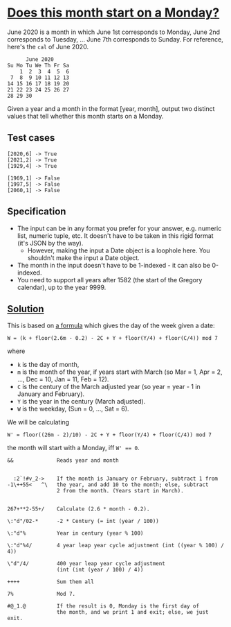 # [Does this month start on a Monday?][codegolf]



June 2020 is a month in which June 1st corresponds to Monday, June
2nd corresponds to Tuesday, ... June 7th corresponds to Sunday. For
reference, here's the `cal` of June 2020.

          June 2020     
    Su Mo Tu We Th Fr Sa
        1  2  3  4  5  6
     7  8  9 10 11 12 13
    14 15 16 17 18 19 20
    21 22 23 24 25 26 27
    28 29 30            

Given a year and a month in the format [year, month], output two
distinct values that tell whether this month starts on a Monday.

## Test cases

    [2020,6] -> True
    [2021,2] -> True
    [1929,4] -> True

    [1969,1] -> False
    [1997,5] -> False
    [2060,1] -> False

## Specification

* The input can be in any format you prefer for your answer, e.g. numeric
  list, numeric tuple, etc. It doesn't have to be taken in this rigid
  format (it's JSON by the way).
    * However, making the input a Date object is a loophole here.
      You shouldn't make the input a Date object.
* The month in the input doesn't have to be 1-indexed - it can also
  be 0-indexed.
* You need to support all years after 1582 (the start of the
  Gregory calendar), up to the year 9999.



## [Solution][tio]

This is based on [a formula][formula] which gives the day of the
week given a date: 

    W = (k + floor(2.6m - 0.2) - 2C + Y + floor(Y/4) + floor(C/4)) mod 7

where

* `k` is the day of month,
* `m` is the month of the year, if years start with March (so
      Mar = 1, Apr = 2, ..., Dec = 10, Jan = 11, Feb = 12).
* `C` is the century of the March adjusted year (so year = year - 1
      in January and February).
* `Y` is the year in the century (March adjusted).
* `W` is the weekday, (Sun = 0, ..., Sat = 6).

We will be calculating 

    W' = floor((26m - 2)/10) - 2C + Y + floor(Y/4) + floor(C/4)) mod 7

the month will start with a Monday, iff `W' == 0`.

    &&              Reads year and month


      :2`!#v_2->    If the month is January or February, subtract 1 from
    -1\++55<   ^\   the year, and add 10 to the month; else, subtract
                    2 from the month. (Years start in March).


    267+**2-55+/    Calculate (2.6 * month - 0.2). 

    \:"d"/02-*      -2 * Century (= int (year / 100))

    \:"d"%          Year in century (year % 100)

    \:"d"%4/        4 year leap year cycle adjustment (int ((year % 100) / 4))

    \"d"/4/         400 year leap year cycle adjustment
                    (int (int (year / 100) / 4))

    ++++            Sum them all

    7%              Mod 7.

    #@_1.@          If the result is 0, Monday is the first day of
                    the month, and we print 1 and exit; else, we just exit.

[formula]: https://cs.uwaterloo.ca/~alopez-o/math-faq/mathtext/node39.html
[codegolf]: https://codegolf.stackexchange.com/questions/206067/does-this-month-start-on-a-monday/
[tio]: https://tio.run/##S0pNK81LT/3/X03NyihBUbks3kjXzsjMXFtLy0jX1FRbP8ZKKUVJ38BIVwvMUoWQJvoxIGETfW0gMFdVdog31HPg0jWM0dY2NbVRUFCIi/n/38jAyEDBDAA
